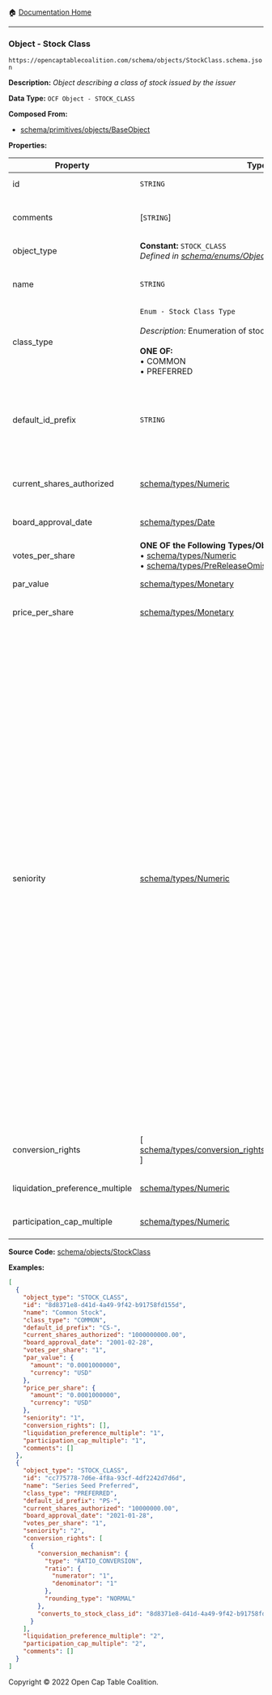 :house: [Documentation Home](/README.md)

---

### Object - Stock Class

`https://opencaptablecoalition.com/schema/objects/StockClass.schema.json`

**Description:** _Object describing a class of stock issued by the issuer_

**Data Type:** `OCF Object - STOCK_CLASS`

**Composed From:**

- [schema/primitives/objects/BaseObject](/docs/schema/primitives/objects/BaseObject.md)

**Properties:**

| Property                        | Type                                                                                                                                                                                         | Description                                                                                                                                                                                                                                                                                                                                                                                                                                                                                                                                                                                                                                                                                                                                                                                                                                                                                                  | Required   |
| ------------------------------- | -------------------------------------------------------------------------------------------------------------------------------------------------------------------------------------------- | ------------------------------------------------------------------------------------------------------------------------------------------------------------------------------------------------------------------------------------------------------------------------------------------------------------------------------------------------------------------------------------------------------------------------------------------------------------------------------------------------------------------------------------------------------------------------------------------------------------------------------------------------------------------------------------------------------------------------------------------------------------------------------------------------------------------------------------------------------------------------------------------------------------ | ---------- |
| id                              | `STRING`                                                                                                                                                                                     | Identifier for the object                                                                                                                                                                                                                                                                                                                                                                                                                                                                                                                                                                                                                                                                                                                                                                                                                                                                                    | `REQUIRED` |
| comments                        | [`STRING`]                                                                                                                                                                                   | Unstructured text comments related to and stored for the object                                                                                                                                                                                                                                                                                                                                                                                                                                                                                                                                                                                                                                                                                                                                                                                                                                              | -          |
| object_type                     | **Constant:** `STOCK_CLASS`</br>_Defined in [schema/enums/ObjectType](/docs/schema/enums/ObjectType.md)_                                                                                     | Object type field                                                                                                                                                                                                                                                                                                                                                                                                                                                                                                                                                                                                                                                                                                                                                                                                                                                                                            | `REQUIRED` |
| name                            | `STRING`                                                                                                                                                                                     | Name for the stock type (e.g. Series A Preferred or Class A Common)                                                                                                                                                                                                                                                                                                                                                                                                                                                                                                                                                                                                                                                                                                                                                                                                                                          | `REQUIRED` |
| class_type                      | `Enum - Stock Class Type`</br></br>_Description:_ Enumeration of stock class types</br></br>**ONE OF:** </br>&bull; COMMON </br>&bull; PREFERRED                                             | The type of this stock class (e.g. Preferred or Common)                                                                                                                                                                                                                                                                                                                                                                                                                                                                                                                                                                                                                                                                                                                                                                                                                                                      | `REQUIRED` |
| default_id_prefix               | `STRING`                                                                                                                                                                                     | Default prefix for certificate numbers in certificated shares (e.g. CS- in CS-1). If certificate IDs have a dash, the prefix should end in the dash like CS-                                                                                                                                                                                                                                                                                                                                                                                                                                                                                                                                                                                                                                                                                                                                                 | `REQUIRED` |
| current_shares_authorized       | [schema/types/Numeric](/docs/schema/types/Numeric.md)                                                                                                                                        | The most current number of shares authorized for this stock class                                                                                                                                                                                                                                                                                                                                                                                                                                                                                                                                                                                                                                                                                                                                                                                                                                            | `REQUIRED` |
| board_approval_date             | [schema/types/Date](/docs/schema/types/Date.md)                                                                                                                                              | Date on which the board approved the stock class                                                                                                                                                                                                                                                                                                                                                                                                                                                                                                                                                                                                                                                                                                                                                                                                                                                             | -          |
| votes_per_share                 | **ONE OF the Following Types/Objs:**</br>&bull; [schema/types/Numeric](/docs/schema/types/Numeric.md)</br>&bull; [schema/types/PreReleaseOmission](/docs/schema/types/PreReleaseOmission.md) | The number of votes each share of this stock class gets                                                                                                                                                                                                                                                                                                                                                                                                                                                                                                                                                                                                                                                                                                                                                                                                                                                      | `REQUIRED` |
| par_value                       | [schema/types/Monetary](/docs/schema/types/Monetary.md)                                                                                                                                      | Per-share par value of this stock class                                                                                                                                                                                                                                                                                                                                                                                                                                                                                                                                                                                                                                                                                                                                                                                                                                                                      | -          |
| price_per_share                 | [schema/types/Monetary](/docs/schema/types/Monetary.md)                                                                                                                                      | Per-share price this stock class was issued for                                                                                                                                                                                                                                                                                                                                                                                                                                                                                                                                                                                                                                                                                                                                                                                                                                                              | -          |
| seniority                       | [schema/types/Numeric](/docs/schema/types/Numeric.md)                                                                                                                                        | Seniority of the stock - determines repayment priority. Seniority is ordered by increasing number so that stock classes with a higher seniority have higher repayment priority. The following properties hold for all stock classes for a given company: </br>a) transitivity: stock classes are absolutely stackable by seniority and in increasing numerical order, </br>b) non-uniqueness: multiple stock classes can have the same Seniority number and therefore have the same liquidation/repayment order.</br>In practice, stock classes with same seniority may be created at different points in time and (for example, an extension of an existing preferred financing round), and also a new stock class can be created with seniority between two existing stock classes, in which case it is assigned some decimal number between the numbers representing seniority of the respective classes. | `REQUIRED` |
| conversion_rights               | [ [schema/types/conversion_rights/StockClassConversionRight](/docs/schema/types/conversion_rights/StockClassConversionRight.md) ]                                                            | List of stock class conversion rights possible for this stock class                                                                                                                                                                                                                                                                                                                                                                                                                                                                                                                                                                                                                                                                                                                                                                                                                                          | -          |
| liquidation_preference_multiple | [schema/types/Numeric](/docs/schema/types/Numeric.md)                                                                                                                                        | The liquidation preference per share for this stock class                                                                                                                                                                                                                                                                                                                                                                                                                                                                                                                                                                                                                                                                                                                                                                                                                                                    | -          |
| participation_cap_multiple      | [schema/types/Numeric](/docs/schema/types/Numeric.md)                                                                                                                                        | The participation cap multiple per share for this stock class                                                                                                                                                                                                                                                                                                                                                                                                                                                                                                                                                                                                                                                                                                                                                                                                                                                | -          |

**Source Code:** [schema/objects/StockClass](/schema/objects/StockClass.schema.json)

**Examples:**

```json
[
  {
    "object_type": "STOCK_CLASS",
    "id": "8d8371e8-d41d-4a49-9f42-b91758fd155d",
    "name": "Common Stock",
    "class_type": "COMMON",
    "default_id_prefix": "CS-",
    "current_shares_authorized": "1000000000.00",
    "board_approval_date": "2001-02-28",
    "votes_per_share": "1",
    "par_value": {
      "amount": "0.0001000000",
      "currency": "USD"
    },
    "price_per_share": {
      "amount": "0.0001000000",
      "currency": "USD"
    },
    "seniority": "1",
    "conversion_rights": [],
    "liquidation_preference_multiple": "1",
    "participation_cap_multiple": "1",
    "comments": []
  },
  {
    "object_type": "STOCK_CLASS",
    "id": "cc775778-7d6e-4f8a-93cf-4df2242d7d6d",
    "name": "Series Seed Preferred",
    "class_type": "PREFERRED",
    "default_id_prefix": "PS-",
    "current_shares_authorized": "10000000.00",
    "board_approval_date": "2021-01-28",
    "votes_per_share": "1",
    "seniority": "2",
    "conversion_rights": [
      {
        "conversion_mechanism": {
          "type": "RATIO_CONVERSION",
          "ratio": {
            "numerator": "1",
            "denominator": "1"
          },
          "rounding_type": "NORMAL"
        },
        "converts_to_stock_class_id": "8d8371e8-d41d-4a49-9f42-b91758fd155d"
      }
    ],
    "liquidation_preference_multiple": "2",
    "participation_cap_multiple": "2",
    "comments": []
  }
]
```

Copyright © 2022 Open Cap Table Coalition.
